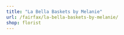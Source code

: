 ```yaml
---
title: "La Bella Baskets by Melanie"
url: /fairfax/la-bella-baskets-by-melanie/
shop: florist
---
```

